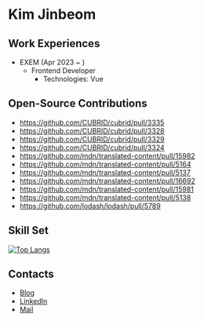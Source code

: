 <!--
**jinbekim/jinbekim** is a ✨ _special_ ✨ repository because its `README.md` (this file) appears on your GitHub profile.

Here are some ideas to get you started:

- 🔭 I’m currently working on ...
- 🌱 I’m currently learning ...
- 👯 I’m looking to collaborate on ...
- 🤔 I’m looking for help with ...
- 💬 Ask me about ...
- 📫 How to reach me: ...
- 😄 Pronouns: ...
- ⚡ Fun fact: ...

-->

# Kim Jinbeom

## Work Experiences
- EXEM (Apr 2023 ~ )
  - Frontend Developer
    - Technologies: Vue


## Open-Source Contributions
- https://github.com/CUBRID/cubrid/pull/3335
- https://github.com/CUBRID/cubrid/pull/3328
- https://github.com/CUBRID/cubrid/pull/3329
- https://github.com/CUBRID/cubrid/pull/3324
- https://github.com/mdn/translated-content/pull/15982
- https://github.com/mdn/translated-content/pull/5164
- https://github.com/mdn/translated-content/pull/5137
- https://github.com/mdn/translated-content/pull/16692
- https://github.com/mdn/translated-content/pull/15981
- https://github.com/mdn/translated-content/pull/5138
- https://github.com/lodash/lodash/pull/5789


<!-- ## Cerificates -->
<!-- ## Blog -->

## Skill Set
[![Top Langs](https://github-readme-stats.vercel.app/api/top-langs/?username=jinbekim)](https://github.com/jinbekim/github-readme-stats)



## Contacts
- [Blog](https://blog-ivory-sigma.vercel.app/)
- [LinkedIn](https://www.linkedin.com/in/jinbeom-kim-7b5a9b204/)
- [Mail](mailto:lljrwq123@gmail.com)




<!-- blog posts
<div align="center" style="text-align:center">
  [![Velog's GitHub stats](https://velog-readme-stats.vercel.app/api?name=woo0_hooo&tag=기술면접대비)](https://velog.io/@woo0_hooo)
  [![Velog's GitHub stats](https://velog-readme-stats.vercel.app/api?name=woo0_hooo)](https://velog.io/@woo0_hooo)
</div>
-->
 
<!-- Github Stats
<hr style="border-top: 3px solid #bbb;" />
[![Jinbekim's GitHub stats](https://github-readme-stats.vercel.app/api?username=jinbekim&count_private=true&hide=stars,issues)](https://github.com/anuraghazra/github-readme-stats)
-->

<!-- footer
![footer](https://capsule-render.vercel.app/api?type=waving&&color=gradient&height=100&section=footer&fontSize=90)
-->
